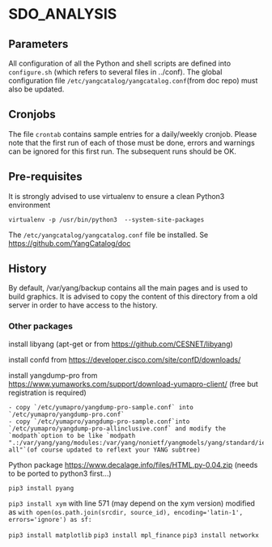 SDO_ANALYSIS
============

Parameters
----------

All configuration of all the Python and shell scripts are defined into `configure.sh` (which refers to several files in ../conf). The global configuration file `/etc/yangcatalog/yangcatalog.conf`(from doc repo) must also be updated.

Cronjobs
--------

The file `crontab` contains sample entries for a daily/weekly cronjob. Please note that the first run of each of those must be done, errors and warnings can be ignored for this first run. The subsequent runs should be OK.

Pre-requisites
--------------
It is strongly advised to use virtualenv to ensure a clean Python3 environment
```
virtualenv -p /usr/bin/python3  --system-site-packages
```

The `/etc/yangcatalog/yangcatalog.conf` file be installed. Se https://github.com/YangCatalog/doc

History
-------

By default, /var/yang/backup contains all the main pages and is used to build graphics. It is advised to copy the content of this directory from a old server in order to have access to the history.

### Other packages
install libyang (apt-get or from https://github.com/CESNET/libyang)

install confd from https://developer.cisco.com/site/confD/downloads/

install yangdump-pro from https://www.yumaworks.com/support/download-yumapro-client/ (free but registration is required)

	- copy `/etc/yumapro/yangdump-pro-sample.conf` into `/etc/yumapro/yangdump-pro.conf`
	- copy `/etc/yumapro/yangdump-pro-sample.conf`into `/etc/yumapro/yangdump-pro-allinclusive.conf` and modify the `modpath`option to be like `modpath ".:/var/yang/yang/modules:/var/yang/nonietf/yangmodels/yang/standard/ieee/draft:/var/yang/nonietf/yangmodels/yang/standard/ieee/draft/802.1:/var/yang/nonietf/yangmodels/yang/standard/ieee/draft/802.3:/var/yang/ietf/YANG-all"`(of course updated to reflext your YANG subtree)

Python package https://www.decalage.info/files/HTML.py-0.04.zip (needs to be ported to python3 first...)

`pip3 install pyang`

`pip3 install xym` with line 571 (may depend on the xym version) modified as `with open(os.path.join(srcdir, source_id), encoding='latin-1', errors='ignore') as sf:`

`pip3 install matplotlib`
`pip3 install mpl_finance`
`pip3 install networkx`
